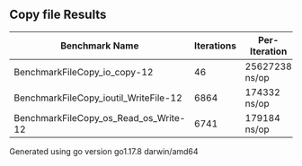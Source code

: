 ## Copy file Results
Benchmark Name|Iterations|Per-Iteration
----|----|----
BenchmarkFileCopy_io_copy-12 | 46| 25627238 ns/op
BenchmarkFileCopy_ioutil_WriteFile-12 | 6864| 174332 ns/op
BenchmarkFileCopy_os_Read_os_Write-12 | 6741| 179184 ns/op

Generated using go version go1.17.8 darwin/amd64

